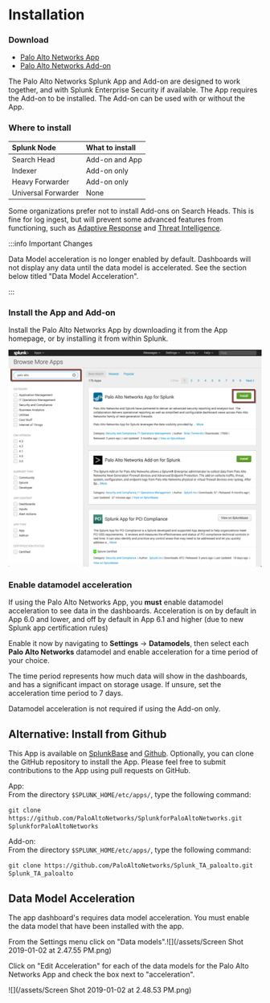 # Installation

### Download

* [Palo Alto Networks App](https://splunkbase.splunk.com/app/491)
* [Palo Alto Networks Add-on](https://splunkbase.splunk.com/app/2757)

The Palo Alto Networks Splunk App and Add-on are designed to work together, and with Splunk Enterprise Security if available. The App requires the Add-on to be installed. The Add-on can be used with or without the App.

### Where to install

| Splunk Node | What to install |
| :--- | :--- |
| Search Head | Add-on and App |
| Indexer | Add-on only |
| Heavy Forwarder | Add-on only |
| Universal Forwarder | None |

Some organizations prefer not to install Add-ons on Search Heads. This is fine for log ingest, but will prevent some advanced features from functioning, such as [Adaptive Response](https://www.splunk.com/en_us/solutions/solution-areas/security-and-fraud/adaptive-response-initiative.html) and [Threat Intelligence](/threat-intelligence.md).

:::info Important Changes

Data Model acceleration is no longer enabled by default. Dashboards will not
display any data until the data model is accelerated. See the section below
titled "Data
Model Acceleration".

:::

### Install the App and Add-on

Install the Palo Alto Networks App by downloading it from the App homepage, or by installing it from within Splunk.

![Downloading the App and Add-on from within Splunk Enterprise.](/assets/download_app.png)

### Enable datamodel acceleration

If using the Palo Alto Networks App, you **must** enable datamodel acceleration to see data in the dashboards. Acceleration is on by default in App 6.0 and lower, and off by default in App 6.1 and higher (due to new Splunk app certification rules)

Enable it now by navigating to **Settings** -> **Datamodels**, then select each **Palo Alto Networks** datamodel and enable acceleration for a time period of your choice.

The time period represents how much data will show in the dashboards, and has a significant impact on storage usage. If unsure, set the acceleration time period to 7 days.

Datamodel acceleration is not required if using the Add-on only.

## Alternative: Install from Github

This App is available on [SplunkBase](https://splunkbase.splunk.com/app/491) and [Github](https://github.com/PaloAltoNetworks-BD/SplunkforPaloAltoNetworks). Optionally, you can clone the GitHub repository to install the App. Please feel free to submit contributions to the App using pull requests on GitHub.

App:  
From the directory `$SPLUNK_HOME/etc/apps/`, type the following command:

```
git clone https://github.com/PaloAltoNetworks/SplunkforPaloAltoNetworks.git SplunkforPaloAltoNetworks
```

Add-on:  
From the directory `$SPLUNK_HOME/etc/apps/`, type the following command:

```
git clone https://github.com/PaloAltoNetworks/Splunk_TA_paloalto.git Splunk_TA_paloalto
```

## Data Model Acceleration

The app dashboard's requires data model acceleration. You must enable the data model that have been installed with the app.

From the Settings menu click on "Data models".![](/assets/Screen Shot 2019-01-02 at 2.47.55 PM.png)

Click on "Edit Acceleration" for each of the data models for the Palo Alto Networks App and check the box next to "acceleration".

![](/assets/Screen Shot 2019-01-02 at 2.48.53 PM.png)

